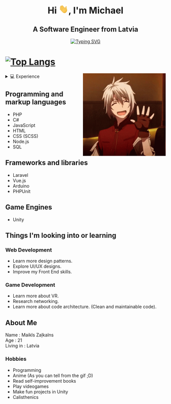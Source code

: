 <h1 align="center">Hi <img src="https://github.com/ABSphreak/ABSphreak/blob/master/gifs/Hi.gif" width="30px">, I'm Michael</h1>
<h2 align="center">A Software Engineer from Latvia</h2>

<p align="center">
  <a href="https://git.io/typing-svg"><img src="https://readme-typing-svg.demolab.com?font=Roboto+Condensed&size=30&pause=1000&color=CCC&center=true&vCenter=true&width=440&lines=Full+Stack+Web+Developer;Game+Developer" alt="Typing SVG" /></a>
</p>

[![Top Langs](https://github-readme-stats-git-masterrstaa-rickstaa.vercel.app/api/top-langs/?username=Casher1no)](https://github.com/anuraghazra/github-readme-stats)
=======
<img src = 'https://github.com/Casher1no/Casher1no/blob/main/Images/anime-boy.gif' alt = 'Awesome Matrix Code' align='right' width="260px" height="260px"/>


<details> 
  <summary>💻 Experience</summary>
  <br/>
  
|     MaxTraffic    |
| ------------- |
| Laravel (PHP 7.4) | 
| Vue.js  |
| Unit testing  |
| Domain Driven Design  |
| Building REST API  |

|  Grey Wolf Entertainment  |
| ------------- |
| Unity |
| C# |
| Creating Tools for Artists |
| Lead Developer |
| Project Management | 

|     Codelex   |
| ------------- |
| PHP  |
| MySQL  |
| Laravel  |
| Unit & Integration testing (including TDD methods) |
| MVC, SOLID & design patterns (KISS, DRY etc.)  |
| GIT  |
| Building REST API  |
| HTML & CSS, VueJS basics |

</details>




##  Programming and markup languages

* PHP
* C#
* JavaScript
* HTML
* CSS (SCSS)
* Node.js
* SQL

## Frameworks and libraries

* Laravel
* Vue.js
* Arduino
* PHPUnit

## Game Engines

* Unity

## Things I'm looking into or learning

### Web Development

* Learn more design patterns.
* Explore UI/UX designs.
* Improve my Front End skills.

### Game Development

* Learn more about VR.
* Research networking.
* Learn more about code architecture. (Clean and maintainable code).

## About Me
Name : Maikls Zaļkalns <br>
Age : 21 <br>
Living in : Latvia 

### Hobbies

* Programming
* Anime (As you can tell from the gif ;D)
* Read self-improvement books
* Play videogames
* Make fun projects in Unity
* Calisthenics


